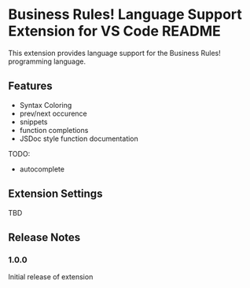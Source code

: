 # Business Rules! Language Support Extension for VS Code README

This extension provides language support for the Business Rules! programming language.

## Features

- Syntax Coloring
- prev/next occurence
- snippets
- function completions
- JSDoc style function documentation

TODO:
- autocomplete

## Extension Settings

TBD

## Release Notes

### 1.0.0

Initial release of extension
